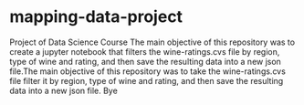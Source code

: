 # mapping-data-project
Project of Data Science Course
The main objective of this repository was to create a jupyter notebook that filters the wine-ratings.cvs file by region, type of wine and rating, and then save the resulting data into a new json file.The main objective of this repository was to take the wine-ratings.cvs file filter it by region, type of wine and rating, and then save the resulting data into a new json file. Bye


